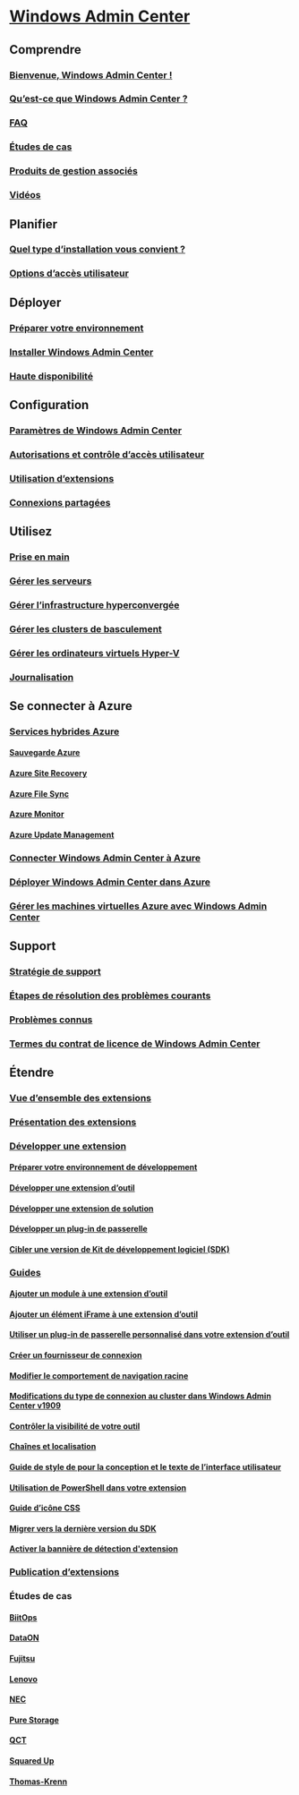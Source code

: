 # [Windows Admin Center](overview.md)

## Comprendre
### [Bienvenue, Windows Admin Center !](understand/windows-admin-center.md)
### [Qu’est-ce que Windows Admin Center ?](understand/what-is.md)
### [FAQ](understand/faq.md)
### [Études de cas](understand/case-studies.md)
### [Produits de gestion associés](understand/related-management.md)
### [Vidéos](understand/videos.md)

## Planifier
### [Quel type d’installation vous convient ?](plan/installation-options.md)
### [Options d’accès utilisateur](plan/user-access-options.md)

## Déployer
### [Préparer votre environnement](deploy/prepare-environment.md)
### [Installer Windows Admin Center](deploy/install.md)
### [Haute disponibilité](deploy/high-availability.md)


## Configuration
### [Paramètres de Windows Admin Center](configure/settings.md)
### [Autorisations et contrôle d’accès utilisateur](configure/user-access-control.md)
### [Utilisation d’extensions](configure/using-extensions.md)
### [Connexions partagées](configure/shared-connections.md)

## Utilisez
### [Prise en main](use/get-started.md)
### [Gérer les serveurs](use/manage-servers.md)
### [Gérer l’infrastructure hyperconvergée](use/manage-hyper-converged.md)
### [Gérer les clusters de basculement](use/manage-failover-clusters.md)
### [Gérer les ordinateurs virtuels Hyper-V](use/manage-virtual-machines.md)
### [Journalisation](use/logging.md)


## Se connecter à Azure
### [Services hybrides Azure](azure/index.md)
#### [Sauvegarde Azure](azure/azure-backup.md)
#### [Azure Site Recovery](azure/azure-site-recovery.md)
#### [Azure File Sync](azure/azure-file-sync.md)
#### [Azure Monitor](azure/azure-monitor.md)
#### [Azure Update Management](azure/azure-update-management.md)
### [Connecter Windows Admin Center à Azure](azure/azure-integration.md)
### [Déployer Windows Admin Center dans Azure](azure/deploy-wac-in-azure.md)
### [Gérer les machines virtuelles Azure avec Windows Admin Center](azure/manage-azure-vms.md)

## Support
### [Stratégie de support](support/index.md)
### [Étapes de résolution des problèmes courants](support/troubleshooting.md)
### [Problèmes connus](support/known-issues.md)
### [Termes du contrat de licence de Windows Admin Center](../../windows-server-licensing/windows-admin-center-licensing.md)

## Étendre
### [Vue d’ensemble des extensions](extend/extensibility-overview.md)
### [Présentation des extensions](extend/understand-extensions.md)
### [Développer une extension](extend/developing-extensions.md)
#### [Préparer votre environnement de développement](extend/prepare-development-environment.md)
#### [Développer une extension d’outil](extend/develop-tool.md)
#### [Développer une extension de solution](extend/develop-solution.md)
#### [Développer un plug-in de passerelle](extend/develop-gateway-plugin.md)
#### [Cibler une version de Kit de développement logiciel (SDK)](extend/target-sdk-version.md)
### [Guides](extend/guides.md)
#### [Ajouter un module à une extension d’outil](extend/guides/add-module.md)
#### [Ajouter un élément iFrame à une extension d’outil](extend/guides/add-iFrame.md)
#### [Utiliser un plug-in de passerelle personnalisé dans votre extension d’outil](extend/guides/use-custom-gateway-plugin.md)
#### [Créer un fournisseur de connexion](extend/guides/create-connection-provider.md)
#### [Modifier le comportement de navigation racine](extend/guides/modify-root-navigation.md)
#### [Modifications du type de connexion au cluster dans Windows Admin Center v1909](extend/guides/cluster-connection-change-wac-1909.md)
#### [Contrôler la visibilité de votre outil](extend/guides/dynamic-tool-display.md)
#### [Chaînes et localisation](extend/guides/strings-localization.md)
#### [Guide de style de pour la conception et le texte de l’interface utilisateur](extend/guides/ui-text-style-guide.md)
#### [Utilisation de PowerShell dans votre extension](extend/guides/powershell.md)
#### [Guide d’icône CSS](extend/guides/cssicons.md)
#### [Migrer vers la dernière version du SDK](extend/guides/migration-guide-0_1-1_0.md)
#### [Activer la bannière de détection d'extension](extend/guides/extension-discovery-banner.md)
### [Publication d’extensions](extend/publish-extensions.md)
### Études de cas
#### [BiitOps](extend/case-studies/biitops.md)
#### [DataON](extend/case-studies/dataon.md)
#### [Fujitsu](extend/case-studies/fujitsu.md)
#### [Lenovo](extend/case-studies/lenovo.md)
#### [NEC](extend/case-studies/nec.md)
#### [Pure Storage](extend/case-studies/purestorage.md)
#### [QCT](extend/case-studies/qct.md)
#### [Squared Up](extend/case-studies/squared-up.md)
#### [Thomas-Krenn](extend/case-studies/thomas-krenn.md)



